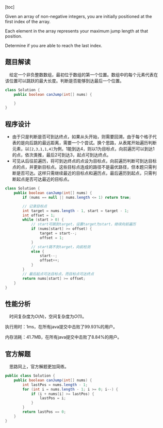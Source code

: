 [toc]

Given an array of non-negative integers, you are initially positioned at the first index of the array.

Each element in the array represents your maximum jump length at that position.

Determine if you are able to reach the last index.



## 题目解读

&emsp;给定一个非负整数数组，最初位于数组的第一个位置。数组中的每个元素代表在该位置可以跳跃的最大长度。判断是否能够到达最后一个位置。

```java
class Solution {
    public boolean canJump(int[] nums) {

    }
}
```

## 程序设计

* 由于只是判断是否可到达终点，如果从头开始，则需要回溯，由于每个格子代表的是向后跳的最远距离，需要一个个尝试。换个思路，从表尾开始遍历判断元素，以`[2,3,1,1,4]`为例，1能到达4，则以1为目标点，向前遍历可以到达1的点，依次类推，最后2可到达3，起点可到达终点。
* 可见从后往前遍历，将可到达终点的点设为目标点，向前遍历判断可到达目标点的点，并更新目标点。这些目标点连成的路径不是最优路径，但本题只需判断是否可达。这样只需继续最近的目标点和遍历点，最后遍历到起点，只需判断起点是否可达最近的目标点。

```java
class Solution {
    public boolean canJump(int[] nums) {
        if (nums == null || nums.length <= 1) return true;

        // 记录目标点
        int target = nums.length - 1, start = target - 1;
        int offset = 1;
        while (start > 0) {
            // start可跳到target，设置target为start，继续向前遍历
            if (nums[start] >= offset) {
                target = start--;
                offset = 1;
            }
            // start跳不到target，向前检测
            else {
                start--;
                offset++;
            }
        }
        // 最后起点可达目标点，而目标点可达终点
        return nums[start] >= offset;
    }
}
```

## 性能分析

&emsp;时间复杂度为$O(N)$，空间复杂度为$O(1)$。

执行用时：1ms，在所有java提交中击败了99.93%的用户。

内存消耗：41.7MB，在所有java提交中击败了8.84%的用户。

## 官方解题

&emsp;思路同上，官方解题更加简练。

```java
public class Solution {
    public boolean canJump(int[] nums) {
        int lastPos = nums.length - 1;
        for (int i = nums.length - 1; i >= 0; i--) {
            if (i + nums[i] >= lastPos) {
                lastPos = i;
            }
        }
        return lastPos == 0;
    }
}
```